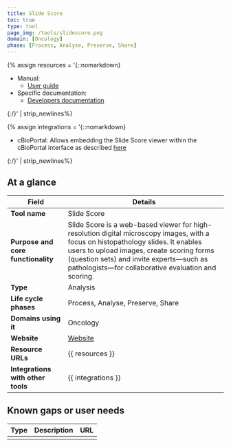 ```yaml
---
title: Slide Score
toc: true
type: tool
page_img: /tools/slidescore.png
domain: [Oncology]
phase: [Process, Analyse, Preserve, Share]
---
```


[//]: # (// Resource URLs)

{% assign resources = '{::nomarkdown}
<ul>
    <li>
        Manual:
        <ul><li><a href="https://www.slidescore.com/docs/start.html">User guide</a></li></ul>
    </li>
    <li>
        Specific documentation:
        <ul><li><a href="https://www.slidescore.com/docs/api.html">Developers documentation</a></li></ul>
    </li>
</ul>
{:/}' | strip_newlines%}

[//]: # (// Integraitons)

{% assign integrations = '{::nomarkdown}
<ul>
    <li>
        cBioPortal: Allows embedding the Slide Score viewer within the cBioPortal interface as described <a href="https://www.slidescore.com/news/a/031_cbioportal">here</a>
    </li>
</ul>
{:/}' | strip_newlines%}

## At a glance

| Field | Details                                                                                                                                                                                                                                          |
|-------|--------------------------------------------------------------------------------------------------------------------------------------------------------------------------------------------------------------------------------------------------|
| **Tool name** | Slide Score                                                                                                                                                                                                                                       |
| **Purpose and core functionality** | Slide Score is a web-based viewer for high-resolution digital microscopy images, with a focus on histopathology slides. It enables users to upload images, create scoring forms (question sets) and invite experts—such as pathologists—for collaborative evaluation and scoring. |
| **Type** | Analysis                                                                                                                                                                                                                                         |
| **Life cycle phases** | Process, Analyse, Preserve, Share                                                                                                                                                                                                                          |
| **Domains using it** | Oncology                                                                                                                                                                                                                                         |
| **Website** | <a href="https://www.slidescore.com/">Website</a>                                                                                                                                                                                                                           |   
| **Resource URLs** | {{ resources }}                                                                                                                                                                                                                                  |  
| **Integrations with other tools** | {{ integrations }}                                                                                                                                                                                                                          |
                                                                                                                                                                                                                                                               
## Known gaps or user needs

| Type | Description  | URL |                                                                                                                                                                                                                                         
|------|--------------|-----|
|      |              |     |
